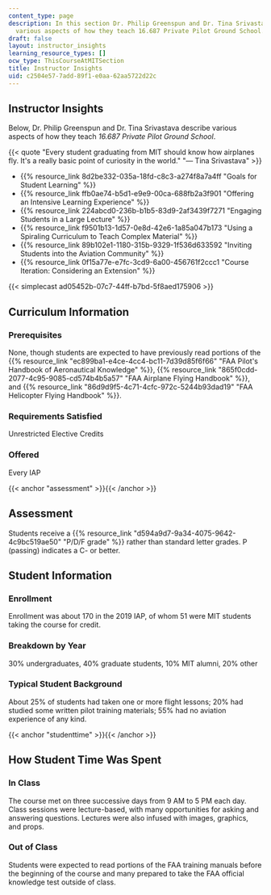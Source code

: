 ```yaml
---
content_type: page
description: In this section Dr. Philip Greenspun and Dr. Tina Srivastava describe
  various aspects of how they teach 16.687 Private Pilot Ground School.
draft: false
layout: instructor_insights
learning_resource_types: []
ocw_type: ThisCourseAtMITSection
title: Instructor Insights
uid: c2504e57-7add-89f1-e0aa-62aa5722d22c
---
```

## Instructor Insights

Below, Dr. Philip Greenspun and Dr. Tina Srivastava describe various aspects of how they teach _16.687 Private Pilot Ground School_.

{{< quote "Every student graduating from MIT should know how airplanes fly. It's a really basic point of curiosity in the world." "— Tina Srivastava" >}}

- {{% resource_link 8d2be332-035a-18fd-c8c3-a274f8a7a4ff "Goals for Student Learning" %}}
- {{% resource_link ffb0ae74-b5d1-e9e9-00ca-688fb2a3f901 "Offering an Intensive Learning Experience" %}}
- {{% resource_link 224abcd0-236b-b1b5-83d9-2af3439f7271 "Engaging Students in a Large Lecture" %}}
- {{% resource_link f9501b13-1d57-0e8d-42e6-1a85a047b173 "Using a Spiraling Curriculum to Teach Complex Material" %}}
- {{% resource_link 89b102e1-1180-315b-9329-1f536d633592 "Inviting Students into the Aviation Community" %}}
- {{% resource_link 0f15a77e-e7fc-3cd9-6a00-456761f2ccc1 "Course Iteration: Considering an Extension" %}}

{{< simplecast ad05452b-07c7-44ff-b7bd-5f8aed175906 >}}

## Curriculum Information

### Prerequisites

None, though students are expected to have previously read portions of the {{% resource_link "ec899ba1-e4ce-4cc4-bc11-7d39d85f6f66" "FAA Pilot's Handbook of Aeronautical Knowledge" %}}, {{% resource_link "865f0cdd-2077-4c95-9085-cd574b4b5a57" "FAA Airplane Flying Handbook" %}}, and {{% resource_link "86d9d9f5-4c71-4cfc-972c-5244b93dad19" "FAA Helicopter Flying Handbook" %}}.

### Requirements Satisfied

Unrestricted Elective Credits

### Offered

Every IAP

{{< anchor "assessment" >}}{{< /anchor >}}

## Assessment

Students receive a {{% resource_link "d594a9d7-9a34-4075-9642-4c9bc519ae50" "P/D/F grade" %}} rather than standard letter grades. P (passing) indicates a C- or better.

## Student Information

### Enrollment

Enrollment was about 170 in the 2019 IAP, of whom 51 were MIT students taking the course for credit.

### Breakdown by Year

30% undergraduates, 40% graduate students, 10% MIT alumni, 20% other

### Typical Student Background

About 25% of students had taken one or more flight lessons; 20% had studied some written pilot training materials; 55% had no aviation experience of any kind.

{{< anchor "studenttime" >}}{{< /anchor >}}

## How Student Time Was Spent

### In Class

The course met on three successive days from 9 AM to 5 PM each day. Class sessions were lecture-based, with many opportunities for asking and answering questions. Lectures were also infused with images, graphics, and props.

### Out of Class

Students were expected to read portions of the FAA training manuals before the beginning of the course and many prepared to take the FAA official knowledge test outside of class.